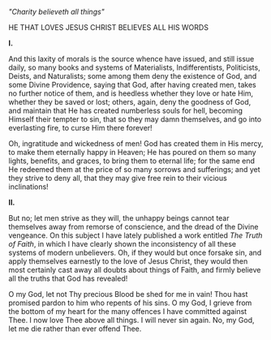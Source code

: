 
*\"Charity believeth all things\"*

HE THAT LOVES JESUS CHRIST BELIEVES ALL HIS WORDS

**I\.**

And this laxity of morals is the source whence have issued, and still issue daily, so many books and systems of Materialists, Indifferentists, Politicists, Deists, and Naturalists; some among them deny the existence of God, and some Divine Providence, saying that God, after having created men, takes no further notice of them, and is heedless whether they love or hate Him, whether they be saved or lost; others, again, deny the goodness of God, and maintain that He has created numberless souls for hell, becoming Himself their tempter to sin, that so they may damn themselves, and go into everlasting fire, to curse Him there forever!

Oh, ingratitude and wickedness of men! God has created them in His mercy, to make them eternally happy in Heaven; He has poured on them so many lights, benefits, and graces, to bring them to eternal life; for the same end He redeemed them at the price of so many sorrows and sufferings; and yet they strive to deny all, that they may give free rein to their vicious inclinations!

**II\.**

But no; let men strive as they will, the unhappy beings cannot tear themselves away from remorse of conscience, and the dread of the Divine vengeance. On this subject I have lately published a work entitled *The Truth of Faith*, in which I have clearly shown the inconsistency of all these systems of modern unbelievers. Oh, if they would but once forsake sin, and apply themselves earnestly to the love of Jesus Christ, they would then most certainly cast away all doubts about things of Faith, and firmly believe all the truths that God has revealed!

O my God, let not Thy precious Blood be shed for me in vain! Thou hast promised pardon to him who repents of his sins. O my God, I grieve from the bottom of my heart for the many offences I have committed against Thee. I now love Thee above all things. I will never sin again. No, my God, let me die rather than ever offend Thee.

